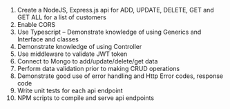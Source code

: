 1. Create a NodeJS, Express.js api for ADD, UPDATE, DELETE, GET and GET ALL for a list of customers
2. Enable CORS
3. Use Typescript – Demonstrate knowledge of using Generics and Interface and classes
4. Demonstrate knowledge of using Controller
5. Use middleware to validate JWT token
6. Connect to Mongo to add/update/delete/get data
7. Perform data validation prior to making CRUD operations
8. Demonstrate good use of error handling and Http Error codes, response code
9. Write unit tests for each api endpoint
10. NPM scripts to compile and serve api endpoints
